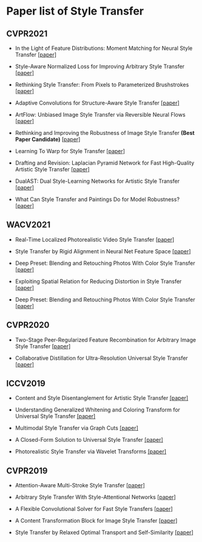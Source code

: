 # Paper list of Style Transfer

## CVPR2021
- In the Light of Feature Distributions: Moment Matching for Neural Style Transfer
[[paper]](https://openaccess.thecvf.com/content/CVPR2021/html/Kalischek_In_the_Light_of_Feature_Distributions_Moment_Matching_for_Neural_CVPR_2021_paper.html)

- Style-Aware Normalized Loss for Improving Arbitrary Style Transfer
[[paper]](https://openaccess.thecvf.com/content/CVPR2021/html/Cheng_Style-Aware_Normalized_Loss_for_Improving_Arbitrary_Style_Transfer_CVPR_2021_paper.html)

- Rethinking Style Transfer: From Pixels to Parameterized Brushstrokes
[[paper]](https://openaccess.thecvf.com/content/CVPR2021/html/Kotovenko_Rethinking_Style_Transfer_From_Pixels_to_Parameterized_Brushstrokes_CVPR_2021_paper.html)

- Adaptive Convolutions for Structure-Aware Style Transfer
[[paper]](https://openaccess.thecvf.com/content/CVPR2021/html/Chandran_Adaptive_Convolutions_for_Structure-Aware_Style_Transfer_CVPR_2021_paper.html)

- ArtFlow: Unbiased Image Style Transfer via Reversible Neural Flows
[[paper]](https://openaccess.thecvf.com/content/CVPR2021/html/An_ArtFlow_Unbiased_Image_Style_Transfer_via_Reversible_Neural_Flows_CVPR_2021_paper.html)

- Rethinking and Improving the Robustness of Image Style Transfer **(Best Paper Candidate)**
[[paper]](https://openaccess.thecvf.com/content/CVPR2021/html/Wang_Rethinking_and_Improving_the_Robustness_of_Image_Style_Transfer_CVPR_2021_paper.html)

- Learning To Warp for Style Transfer
[[paper]](https://openaccess.thecvf.com/content/CVPR2021/html/Liu_Learning_To_Warp_for_Style_Transfer_CVPR_2021_paper.html)

- Drafting and Revision: Laplacian Pyramid Network for Fast High-Quality Artistic Style Transfer
[[paper]](https://openaccess.thecvf.com/content/CVPR2021/html/Lin_Drafting_and_Revision_Laplacian_Pyramid_Network_for_Fast_High-Quality_Artistic_CVPR_2021_paper.html)

- DualAST: Dual Style-Learning Networks for Artistic Style Transfer
[[paper]](https://openaccess.thecvf.com/content/CVPR2021/html/Chen_DualAST_Dual_Style-Learning_Networks_for_Artistic_Style_Transfer_CVPR_2021_paper.html)

- What Can Style Transfer and Paintings Do for Model Robustness?
[[paper]](https://openaccess.thecvf.com/content/CVPR2021/html/Lin_What_Can_Style_Transfer_and_Paintings_Do_for_Model_Robustness_CVPR_2021_paper.html)

## WACV2021
- Real-Time Localized Photorealistic Video Style Transfer
[[paper]](https://openaccess.thecvf.com/content/WACV2021/html/Xia_Real-Time_Localized_Photorealistic_Video_Style_Transfer_WACV_2021_paper.html)

- Style Transfer by Rigid Alignment in Neural Net Feature Space
[[paper]](https://openaccess.thecvf.com/content/WACV2021/html/Hada_Style_Transfer_by_Rigid_Alignment_in_Neural_Net_Feature_Space_WACV_2021_paper.html)

- Deep Preset: Blending and Retouching Photos With Color Style Transfer
[[paper]](https://openaccess.thecvf.com/content/WACV2021/html/Ho_Deep_Preset_Blending_and_Retouching_Photos_With_Color_Style_Transfer_WACV_2021_paper.html)

- Exploiting Spatial Relation for Reducing Distortion in Style Transfer
[[paper]](https://openaccess.thecvf.com/content/WACV2021/html/Chang_Exploiting_Spatial_Relation_for_Reducing_Distortion_in_Style_Transfer_WACV_2021_paper.html)

- Deep Preset: Blending and Retouching Photos With Color Style Transfer
[[paper]](https://openaccess.thecvf.com/content/WACV2021/html/Ho_Deep_Preset_Blending_and_Retouching_Photos_With_Color_Style_Transfer_WACV_2021_paper.html)

## CVPR2020

- Two-Stage Peer-Regularized Feature Recombination for Arbitrary Image Style Transfer
[[paper]](https://openaccess.thecvf.com/content_CVPR_2020/html/Svoboda_Two-Stage_Peer-Regularized_Feature_Recombination_for_Arbitrary_Image_Style_Transfer_CVPR_2020_paper.html)

- Collaborative Distillation for Ultra-Resolution Universal Style Transfer
[[paper]](https://openaccess.thecvf.com/content_CVPR_2020/html/Wang_Collaborative_Distillation_for_Ultra-Resolution_Universal_Style_Transfer_CVPR_2020_paper.html)

## ICCV2019
- Content and Style Disentanglement for Artistic Style Transfer
[[paper]](https://openaccess.thecvf.com/content_ICCV_2019/html/Kotovenko_Content_and_Style_Disentanglement_for_Artistic_Style_Transfer_ICCV_2019_paper.html)

- Understanding Generalized Whitening and Coloring Transform for Universal Style Transfer
[[paper]](https://openaccess.thecvf.com/content_ICCV_2019/html/Chiu_Understanding_Generalized_Whitening_and_Coloring_Transform_for_Universal_Style_Transfer_ICCV_2019_paper.html)

- Multimodal Style Transfer via Graph Cuts
[[paper]](https://openaccess.thecvf.com/content_ICCV_2019/html/Zhang_Multimodal_Style_Transfer_via_Graph_Cuts_ICCV_2019_paper.html)

- A Closed-Form Solution to Universal Style Transfer
[[paper]](https://openaccess.thecvf.com/content_ICCV_2019/html/Lu_A_Closed-Form_Solution_to_Universal_Style_Transfer_ICCV_2019_paper.html)

- Photorealistic Style Transfer via Wavelet Transforms
[[paper]](https://openaccess.thecvf.com/content_ICCV_2019/html/Yoo_Photorealistic_Style_Transfer_via_Wavelet_Transforms_ICCV_2019_paper.html)

## CVPR2019
- Attention-Aware Multi-Stroke Style Transfer
[[paper]](https://openaccess.thecvf.com/content_CVPR_2019/html/Yao_Attention-Aware_Multi-Stroke_Style_Transfer_CVPR_2019_paper.html)

- Arbitrary Style Transfer With Style-Attentional Networks
[[paper]](https://openaccess.thecvf.com/content_CVPR_2019/html/Park_Arbitrary_Style_Transfer_With_Style-Attentional_Networks_CVPR_2019_paper.html)

- A Flexible Convolutional Solver for Fast Style Transfers
[[paper]](https://openaccess.thecvf.com/content_CVPR_2019/html/Puy_A_Flexible_Convolutional_Solver_for_Fast_Style_Transfers_CVPR_2019_paper.html)

- A Content Transformation Block for Image Style Transfer
[[paper]](https://openaccess.thecvf.com/content_CVPR_2019/html/Kotovenko_A_Content_Transformation_Block_for_Image_Style_Transfer_CVPR_2019_paper.html)

- Style Transfer by Relaxed Optimal Transport and Self-Similarity
[[paper]](https://openaccess.thecvf.com/content_CVPR_2019/html/Kolkin_Style_Transfer_by_Relaxed_Optimal_Transport_and_Self-Similarity_CVPR_2019_paper.html)